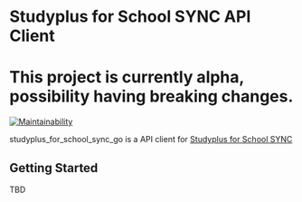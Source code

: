 # Studyplus for School SYNC API Client
# This project is currently alpha, possibility having breaking changes.
[![Maintainability](https://api.codeclimate.com/v1/badges/1704932645a35c702b79/maintainability)](https://codeclimate.com/github/atomiyama/studyplus_for_school_sync_go/maintainability)

studyplus_for_school_sync_go is a API client for [Studyplus for School SYNC](https://studyplus.github.io/fs-sync-api/)

## Getting Started
TBD

